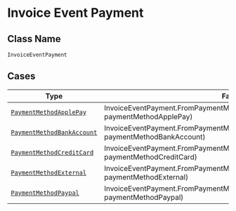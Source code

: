 
# Invoice Event Payment

## Class Name

`InvoiceEventPayment`

## Cases

| Type | Factory Method |
|  --- | --- |
| [`PaymentMethodApplePay`](../../../doc/models/payment-method-apple-pay.md) | InvoiceEventPayment.FromPaymentMethodApplePay(PaymentMethodApplePay paymentMethodApplePay) |
| [`PaymentMethodBankAccount`](../../../doc/models/payment-method-bank-account.md) | InvoiceEventPayment.FromPaymentMethodBankAccount(PaymentMethodBankAccount paymentMethodBankAccount) |
| [`PaymentMethodCreditCard`](../../../doc/models/payment-method-credit-card.md) | InvoiceEventPayment.FromPaymentMethodCreditCard(PaymentMethodCreditCard paymentMethodCreditCard) |
| [`PaymentMethodExternal`](../../../doc/models/payment-method-external.md) | InvoiceEventPayment.FromPaymentMethodExternal(PaymentMethodExternal paymentMethodExternal) |
| [`PaymentMethodPaypal`](../../../doc/models/payment-method-paypal.md) | InvoiceEventPayment.FromPaymentMethodPaypal(PaymentMethodPaypal paymentMethodPaypal) |

